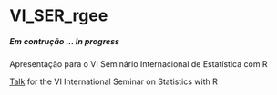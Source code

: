 # VI_SER_rgee

##### Em contrução ... In progress 

Apresentação para o VI Seminário Internacional de Estatística com R <br>

[Talk]( https://tai-rocha.github.io/VI_SER_talk.github.io/) for the VI International Seminar on Statistics with R
